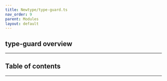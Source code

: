 ```yaml
---
title: Newtype/type-guard.ts
nav_order: 9
parent: Modules
layout: default
---
```


## type-guard overview

---

<h2 class="text-delta">Table of contents</h2>

---
